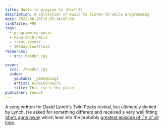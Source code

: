 ```yaml
---
title: Music to program to (Part 6)
description: A collection of music to listen to while programming
date: 2022-06-26T19:55:34+07:00
linkTitle: PM6
tags:
  - programming-music
  - nine-inch-nails
  - trent-reznor
  - 100daystooffload
resources:
  - src: header.jpg

cover:
  src: ./header.jpg
  video:
    youtube: _g8nAqDu3gI
    artist: nineinchnails
    title: This isn't the place
publisher: rework
---
```


A song written for David Lynch's Twin Peaks revival, but ultimately denied by Lynch. He asked for something different and received a very well fitting [She's gone away](https://www.youtube.com/watch?v=r2bL7DU21Wg) which lead into the probably [greatest episode of TV of all time](https://en.wikipedia.org/wiki/Part_8_\(Twin_Peaks\)).
